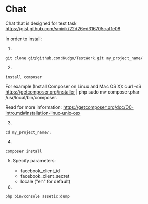 Chat
========================

Chat that is designed for test task https://gist.github.com/smirik/22d26ed316705caf1e08

In order to install:

  1. 
    git clone git@github.com:Kudgo/TestWork.git my_project_name/

  2. 
    install composer 
  
  For example (Install Composer on Linux and Mac OS X): curl -sS https://getcomposer.org/installer | php sudo mv composer.phar /usr/local/bin/composer. 
  
  Read for more information: https://getcomposer.org/doc/00-intro.md#installation-linux-unix-osx
    
  3. 
    cd my_project_name/; 

  4. 
    composer install

  5. Specify parameters:
  
        - facebook_client_id 
        - facebook_client_secret 
        - locale ("en" for default)

  6. 
    php bin/console assetic:dump
